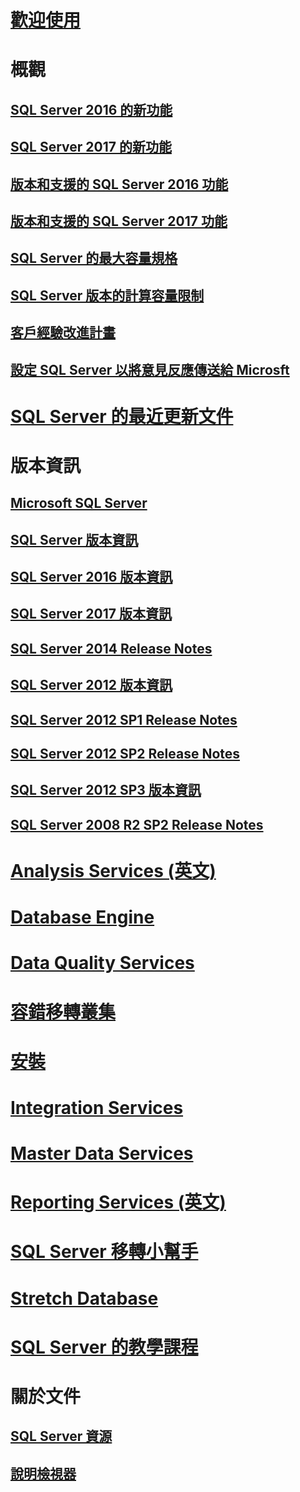# [歡迎使用](sql-server-technical-documentation.md)

# 概觀
## [SQL Server 2016 的新功能](what-s-new-in-sql-server-2016.md)
## [SQL Server 2017 的新功能](what-s-new-in-sql-server-2017.md)
## [版本和支援的 SQL Server 2016 功能](editions-and-components-of-sql-server-2016.md)
## [版本和支援的 SQL Server 2017 功能](editions-and-components-of-sql-server-2017.md)
## [SQL Server 的最大容量規格](maximum-capacity-specifications-for-sql-server.md)
## [SQL Server 版本的計算容量限制](compute-capacity-limits-by-edition-of-sql-server.md)
## [客戶經驗改進計畫](customer-experience-improvement-program-for-sql-server-data-tools.md)
## [設定 SQL Server 以將意見反應傳送給 Microsft](sql-server-customer-feedback.md)

# [SQL Server 的最近更新文件](sql-server-new-updated-sql-docs-pr.md)

# 版本資訊

## [Microsoft SQL Server](../release-notes/microsoft-sql-server.md)
## [SQL Server 版本資訊](../release-notes/sql-server-release-notes.md)
## [SQL Server 2016 版本資訊](sql-server-2016-release-notes.md)
## [SQL Server 2017 版本資訊](sql-server-2017-release-notes.md)

## [SQL Server 2014 Release Notes](../release-notes/sql-server-2014-release-notes.md)
## [SQL Server 2012 版本資訊](../release-notes/sql-server-2012-release-notes.md)
## [SQL Server 2012 SP1 Release Notes](../release-notes/sql-server-2012-sp1-release-notes.md)
## [SQL Server 2012 SP2 Release Notes](../release-notes/sql-server-2012-sp2-release-notes.md)
## [SQL Server 2012 SP3 版本資訊](../release-notes/sql-server-2012-sp3-release-notes.md)
## [SQL Server 2008 R2 SP2 Release Notes](../release-notes/sql-server-2008-r2-sp2-release-notes.md)

# [Analysis Services (英文)](../analysis-services/analysis-services.md)
# [Database Engine](../database-engine/sql-server-database-engine-backward-compatibility.md)
# [Data Quality Services](../data-quality-services/data-quality-services.md)
# [容錯移轉叢集](../sql-server/failover-clusters/install/sql-server-failover-cluster-installation.md)
# [安裝](../sql-server/install/planning-a-sql-server-installation.md)
# [Integration Services](../integration-services/sql-server-integration-services.md)
# [Master Data Services](../master-data-services/master-data-services-overview-mds.md)
# [Reporting Services (英文)](../reporting-services/create-deploy-and-manage-mobile-and-paginated-reports.md)
# [SQL Server 移轉小幫手](../ssma/sql-server-migration-assistant.md)
# [Stretch Database](../sql-server/stretch-database/stretch-database.md)
# [SQL Server 的教學課程](tutorials-for-sql-server-2016.md)

# 關於文件
## [SQL Server 資源](sql-server-resources.md)
## [說明檢視器](../release-notes/sql-server-help-installation.md)

